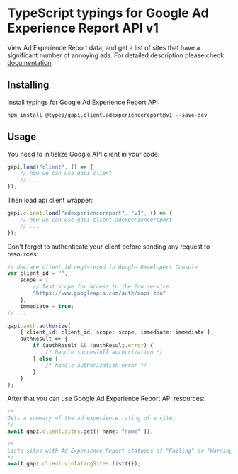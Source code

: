 # TypeScript typings for Google Ad Experience Report API v1

View Ad Experience Report data, and get a list of sites that have a significant
number of annoying ads. For detailed description please check
[documentation](https://developers.google.com/ad-experience-report/).

## Installing

Install typings for Google Ad Experience Report API:

```
npm install @types/gapi.client.adexperiencereport@v1 --save-dev
```

## Usage

You need to initialize Google API client in your code:

```typescript
gapi.load("client", () => {
    // now we can use gapi.client
    // ...
});
```

Then load api client wrapper:

```typescript
gapi.client.load("adexperiencereport", "v1", () => {
    // now we can use gapi.client.adexperiencereport
    // ...
});
```

Don't forget to authenticate your client before sending any request to
resources:

```typescript
// declare client_id registered in Google Developers Console
var client_id = "",
    scope = [
        // Test scope for access to the Zoo service
        "https://www.googleapis.com/auth/xapi.zoo"
    ],
    immediate = true;
// ...

gapi.auth.authorize(
    { client_id: client_id, scope: scope, immediate: immediate },
    authResult => {
        if (authResult && !authResult.error) {
            /* handle succesfull authorization */
        } else {
            /* handle authorization error */
        }
    }
);
```

After that you can use Google Ad Experience Report API resources:

```typescript
/* 
Gets a summary of the ad experience rating of a site.  
*/
await gapi.client.sites.get({ name: "name" });

/* 
Lists sites with Ad Experience Report statuses of "Failing" or "Warning".  
*/
await gapi.client.violatingSites.list({});
```
